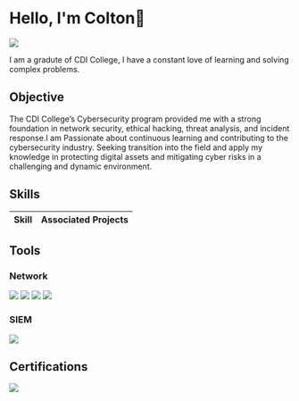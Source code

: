 # Hello, I'm Colton👋
<a href="https://www.linkedin.com/in/colton-wolowski-a21138232/"><img src="https://img.shields.io/badge/-LinkedIn-0072b1?&style=for-the-badge&logo=linkedin&logoColor=white" /></a>

I am a gradute of CDI College, I have a constant love of learning and solving complex problems.

## Objective
The CDI College’s Cybersecurity program provided me with a strong foundation in network security, ethical hacking, threat analysis, and incident response.I am Passionate about continuous learning and contributing to the cybersecurity industry. Seeking transition into the field and apply my knowledge in protecting digital assets and mitigating cyber risks in a challenging and dynamic environment. 

## Skills

| Skill                                      | Associated Projects |
|--------------------------------------------|---------------------|


## Tools


### Network
<div>
    <img src="https://img.shields.io/badge/-Wireshark-1679A7?&style=for-the-badge&logo=Wireshark&logoColor=white" />
    <img src="https://img.shields.io/badge/-Suricata-EF3B2D?&style=for-the-badge&logo=Suricata&logoColor=white" />
    <img src="https://img.shields.io/badge/-Zeek-777BB4?&style=for-the-badge&logo=Zeek&logoColor=white" />
    <img src="https://img.shields.io/badge/-Nmap-4682B4?&style=for-the-badge&logo=Nmap&logoColor=white" />

### SIEM
</div>
    <img src="https://img.shields.io/badge/-Splunk-000000?&style=for-the-badge&logo=Splunk&logoColor=white" />



## Certifications
<div>
   <img src="https://img.shields.io/badge/-CEH-00008B?&style=for-the-badge&logo=CEH&logoColor=white" />
</div>
